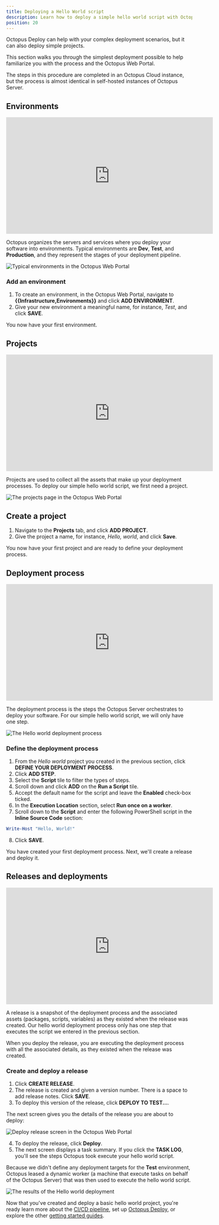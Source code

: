 ```yaml
---
title: Deploying a Hello World script
description: Learn how to deploy a simple hello world script with Octopus Deploy.
position: 20
---
```


Octopus Deploy can help with your complex deployment scenarios, but it can also deploy simple projects. 

This section walks you through the simplest deployment possible to help familiarize you with the process and the Octopus Web Portal.

The steps in this procedure are completed in an Octopus Cloud instance, but the process is almost identical in self-hosted instances of Octopus Server.

## Environments

<iframe width="560" height="315" src="https://www.youtube.com/embed/tPb6CLHyNLA" frameborder="0" allow="accelerometer; autoplay; encrypted-media; gyroscope; picture-in-picture" allowfullscreen></iframe>

Octopus organizes the servers and services where you deploy your software into environments. Typical environments are **Dev**, **Test**, and **Production**, and they represent the stages of your deployment pipeline.

![Typical environments in the Octopus Web Portal](images/environments.png)

### Add an environment

1. To create an environment, in the Octopus Web Portal, navigate to **{{Infrastructure,Environments}}** and click **ADD ENVIRONMENT**.
1. Give your new environment a meaningful name, for instance, *Test*, and click **SAVE**.

You now have your first environment.

## Projects

<iframe width="560" height="315" src="https://www.youtube.com/embed/gfaRUIlQybA" frameborder="0" allow="accelerometer; autoplay; encrypted-media; gyroscope; picture-in-picture" allowfullscreen></iframe>

Projects are used to collect all the assets that make up your deployment processes. To deploy our simple hello world script, we first need a project. 

![The projects page in the Octopus Web Portal](images/projects.png)

## Create a project

1. Navigate to the **Projects** tab, and click **ADD PROJECT**.
1. Give the project a name, for instance, *Hello, world*, and click **Save**.

You now have your first project and are ready to define your deployment process.

## Deployment process

<iframe width="560" height="315" src="https://www.youtube.com/embed/0oWRg_TxWxM" frameborder="0" allow="accelerometer; autoplay; encrypted-media; gyroscope; picture-in-picture" allowfullscreen></iframe>

The deployment process is the steps the Octopus Server orchestrates to deploy your software. For our simple hello world script, we will only have one step.

![The Hello world deployment process](images/deployment-process.png)

### Define the deployment process

1. From the *Hello world* project you created in the previous section, click **DEFINE YOUR DEPLOYMENT PROCESS**.
1. Click **ADD STEP**.
1. Select the **Script** tile to filter the types of steps.
1. Scroll down and click **ADD** on the **Run a Script** tile.
1. Accept the default name for the script and leave the **Enabled** check-box ticked.
1. In the **Execution Location** section, select **Run once on a worker**.
1. Scroll down to the **Script** and enter the following PowerShell script in the **Inline Source Code** section:

```PowerShell
Write-Host "Hello, World!"
```

8. Click **SAVE**.

You have created your first deployment process. Next, we'll create a release and deploy it.

## Releases and deployments

<iframe width="560" height="315" src="https://www.youtube.com/embed/syfl59pR4ZU" frameborder="0" allow="accelerometer; autoplay; encrypted-media; gyroscope; picture-in-picture" allowfullscreen></iframe>

A release is a snapshot of the deployment process and the associated assets (packages, scripts, variables) as they existed when the release was created. Our hello world deployment process only has one step that executes the script we entered in the previous section.

When you deploy the release, you are executing the deployment process with all the associated details, as they existed when the release was created.

### Create and deploy a release 

1. Click **CREATE RELEASE**.
1. The release is created and given a version number. There is a space to add release notes. Click **SAVE**.
1. To deploy this version of the release, click **DEPLOY TO TEST...**.

The next screen gives you the details of the release you are about to deploy:

![Deploy release screen in the Octopus Web Portal](images/deploy-release.png)

4. To deploy the release, click **Deploy**.
5. The next screen displays a task summary. If you click the **TASK LOG**, you'll see the steps Octopus took execute your hello world script.

Because we didn't define any deployment targets for the **Test** environment, Octopus leased a dynamic worker (a machine that execute tasks on behalf of the Octopus Server) that was then used to execute the hello world script.

![The results of the Hello world deployment](images/deployed-release.png)

Now that you've created and deploy a basic hello world project, you're ready learn more about the [CI/CD pipeline](/docs/getting-started/the-cicd-pipeline.md), set up [Octopus Deploy](/docs/getting-started/setup-octopus-deploy), or explore the other [getting started guides](/docs/getting-started/getting-started-guides#getting-started-guides).

